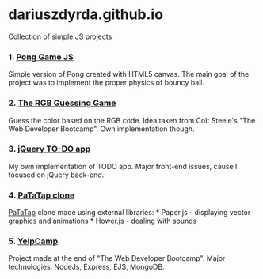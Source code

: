 # dariuszdyrda.github.io
Collection of simple JS projects


### 1. [Pong Game JS](https://dariuszdyrda.github.io/PongGameJS/index.html)
  Simple version of Pong created with HTML5 canvas. The main goal of the project was to implement the proper physics of bouncy ball.
  
### 2. [The RGB Guessing Game](https://dariuszdyrda.github.io/TheRGBGuessingGame/index.html)
  Guess the color based on the RGB code. Idea taken from Colt Steele's "The Web Developer Bootcamp". Own implementation though.
### 3. [jQuery TO-DO app](https://dariuszdyrda.github.io/jQueryTodo/)
  My own implementation of TODO app. Major front-end issues, cause I focused on jQuery back-end.
### 4. [PaTaTap clone](https://dariuszdyrda.github.io/PaTaTapClone/index.html)
  [PaTaTap](http://patatap.com) clone made using external libraries:
    * Paper.js - displaying vector graphics and animations
    * Hower.js - dealing with sounds
### 5. [YelpCamp](https://rocky-citadel-49016.herokuapp.com/)
  Project made at the end of "The Web Developer Bootcamp". Major technologies: NodeJs, Express, EJS, MongoDB.